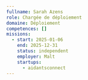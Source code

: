 ```yaml
---
fullname: Sarah Azens
role: Chargée de déploiement
domaine: Déploiement
competences: []
missions:
  - start: 2025-01-06
    end: 2025-12-31
    status: independent
    employer: Malt
    startups:
      - aidantsconnect
---
```

